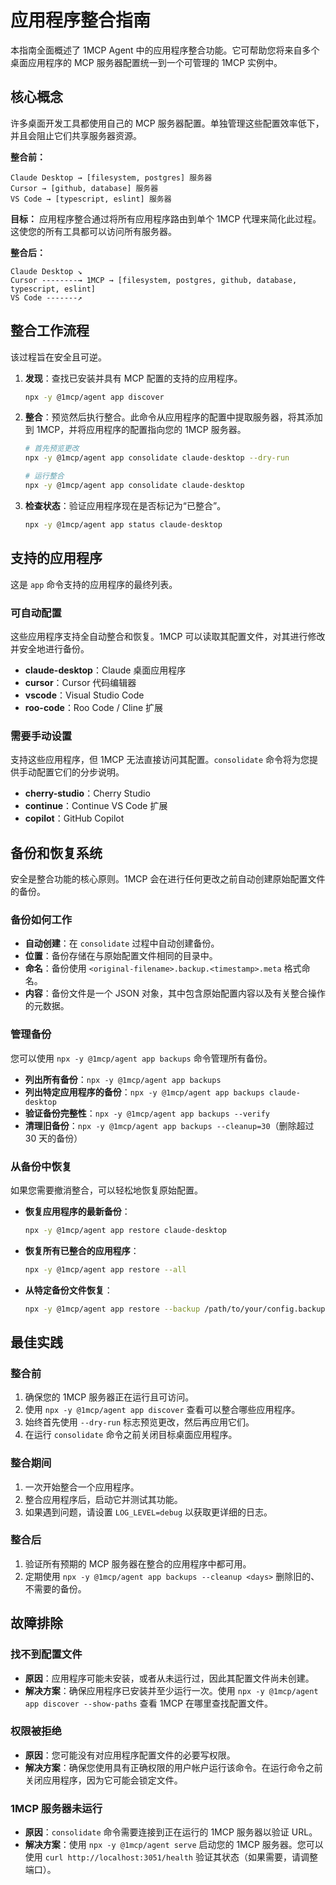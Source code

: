 # 应用程序整合指南

本指南全面概述了 1MCP Agent 中的应用程序整合功能。它可帮助您将来自多个桌面应用程序的 MCP 服务器配置统一到一个可管理的 1MCP 实例中。

## 核心概念

许多桌面开发工具都使用自己的 MCP 服务器配置。单独管理这些配置效率低下，并且会阻止它们共享服务器资源。

**整合前：**

```
Claude Desktop → [filesystem, postgres] 服务器
Cursor → [github, database] 服务器
VS Code → [typescript, eslint] 服务器
```

**目标：**
应用程序整合通过将所有应用程序路由到单个 1MCP 代理来简化此过程。这使您的所有工具都可以访问所有服务器。

**整合后：**

```
Claude Desktop ↘
Cursor --------→ 1MCP → [filesystem, postgres, github, database, typescript, eslint]
VS Code -------↗
```

## 整合工作流程

该过程旨在安全且可逆。

1.  **发现**：查找已安装并具有 MCP 配置的支持的应用程序。
    ```bash
    npx -y @1mcp/agent app discover
    ```
2.  **整合**：预览然后执行整合。此命令从应用程序的配置中提取服务器，将其添加到 1MCP，并将应用程序的配置指向您的 1MCP 服务器。

    ```bash
    # 首先预览更改
    npx -y @1mcp/agent app consolidate claude-desktop --dry-run

    # 运行整合
    npx -y @1mcp/agent app consolidate claude-desktop
    ```

3.  **检查状态**：验证应用程序现在是否标记为“已整合”。
    ```bash
    npx -y @1mcp/agent app status claude-desktop
    ```

## 支持的应用程序

这是 `app` 命令支持的应用程序的最终列表。

### 可自动配置

这些应用程序支持全自动整合和恢复。1MCP 可以读取其配置文件，对其进行修改并安全地进行备份。

- **claude-desktop**：Claude 桌面应用程序
- **cursor**：Cursor 代码编辑器
- **vscode**：Visual Studio Code
- **roo-code**：Roo Code / Cline 扩展

### 需要手动设置

支持这些应用程序，但 1MCP 无法直接访问其配置。`consolidate` 命令将为您提供手动配置它们的分步说明。

- **cherry-studio**：Cherry Studio
- **continue**：Continue VS Code 扩展
- **copilot**：GitHub Copilot

## 备份和恢复系统

安全是整合功能的核心原则。1MCP 会在进行任何更改之前自动创建原始配置文件的备份。

### 备份如何工作

- **自动创建**：在 `consolidate` 过程中自动创建备份。
- **位置**：备份存储在与原始配置文件相同的目录中。
- **命名**：备份使用 `<original-filename>.backup.<timestamp>.meta` 格式命名。
- **内容**：备份文件是一个 JSON 对象，其中包含原始配置内容以及有关整合操作的元数据。

### 管理备份

您可以使用 `npx -y @1mcp/agent app backups` 命令管理所有备份。

- **列出所有备份**：`npx -y @1mcp/agent app backups`
- **列出特定应用程序的备份**：`npx -y @1mcp/agent app backups claude-desktop`
- **验证备份完整性**：`npx -y @1mcp/agent app backups --verify`
- **清理旧备份**：`npx -y @1mcp/agent app backups --cleanup=30`（删除超过 30 天的备份）

### 从备份中恢复

如果您需要撤消整合，可以轻松地恢复原始配置。

- **恢复应用程序的最新备份**：
  ```bash
  npx -y @1mcp/agent app restore claude-desktop
  ```
- **恢复所有已整合的应用程序**：
  ```bash
  npx -y @1mcp/agent app restore --all
  ```
- **从特定备份文件恢复**：
  ```bash
  npx -y @1mcp/agent app restore --backup /path/to/your/config.backup.1640995200000.meta
  ```

## 最佳实践

### 整合前

1.  确保您的 1MCP 服务器正在运行且可访问。
2.  使用 `npx -y @1mcp/agent app discover` 查看可以整合哪些应用程序。
3.  始终首先使用 `--dry-run` 标志预览更改，然后再应用它们。
4.  在运行 `consolidate` 命令之前关闭目标桌面应用程序。

### 整合期间

1.  一次开始整合一个应用程序。
2.  整合应用程序后，启动它并测试其功能。
3.  如果遇到问题，请设置 `LOG_LEVEL=debug` 以获取更详细的日志。

### 整合后

1.  验证所有预期的 MCP 服务器在整合的应用程序中都可用。
2.  定期使用 `npx -y @1mcp/agent app backups --cleanup <days>` 删除旧的、不需要的备份。

## 故障排除

### 找不到配置文件

- **原因**：应用程序可能未安装，或者从未运行过，因此其配置文件尚未创建。
- **解决方案**：确保应用程序已安装并至少运行一次。使用 `npx -y @1mcp/agent app discover --show-paths` 查看 1MCP 在哪里查找配置文件。

### 权限被拒绝

- **原因**：您可能没有对应用程序配置文件的必要写权限。
- **解决方案**：确保您使用具有正确权限的用户帐户运行该命令。在运行命令之前关闭应用程序，因为它可能会锁定文件。

### 1MCP 服务器未运行

- **原因**：`consolidate` 命令需要连接到正在运行的 1MCP 服务器以验证 URL。
- **解决方案**：使用 `npx -y @1mcp/agent serve` 启动您的 1MCP 服务器。您可以使用 `curl http://localhost:3051/health` 验证其状态（如果需要，请调整端口）。
